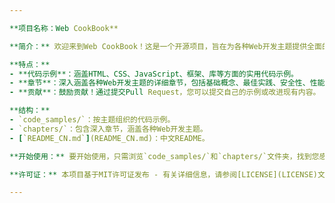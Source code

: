 ```yaml
---

**项目名称：Web CookBook**

**简介：** 欢迎来到Web CookBook！这是一个开源项目，旨在为各种Web开发主题提供全面的技术合集。无论您是初学者想要学习基础知识，还是经验丰富的开发者寻求高级技巧，这个仓库都会为您提供所需。通过实用的代码示例和深入的章节，我们覆盖了HTML、CSS、JavaScript、框架、库等多个方面，涵盖了基础概念、最佳实践、安全性、性能优化、SEO等多个主题。我们鼓励您参与贡献！无论是提交您自己的示例还是改进现有内容，都欢迎通过Pull Request做出贡献。

**特点：**
- **代码示例**：涵盖HTML、CSS、JavaScript、框架、库等方面的实用代码示例。
- **章节**：深入涵盖各种Web开发主题的详细章节，包括基础概念、最佳实践、安全性、性能优化、SEO等。
- **贡献**：鼓励贡献！通过提交Pull Request，您可以提交自己的示例或改进现有内容。

**结构：**
- `code_samples/`：按主题组织的代码示例。
- `chapters/`：包含深入章节，涵盖各种Web开发主题。
- [`README_CN.md`](README_CN.md)：中文README。

**开始使用：** 要开始使用，只需浏览`code_samples/`和`chapters/`文件夹，找到您感兴趣的内容。我们鼓励您参与贡献！Fork这个仓库，进行您的更改，并提交Pull Request。

**许可证：** 本项目基于MIT许可证发布 - 有关详细信息，请参阅[LICENSE](LICENSE)文件。

---
```

